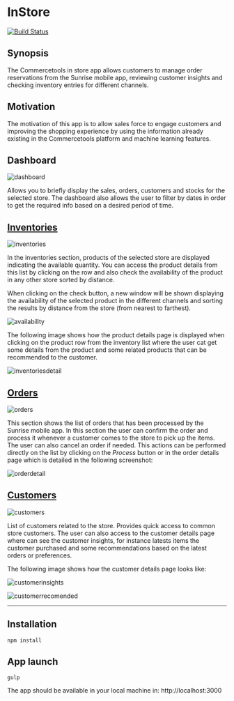 InStore
==================

[![Build Status](https://api.travis-ci.com/commercetools/commercetools-instore-center.svg?token=G3zYkVxzDwVADM6vtKUL&branch=master)](https://travis-ci.com/commercetools/commercetools-instore-center)

## Synopsis

The Commercetools in store app allows customers to manage order reservations from the Sunrise mobile app, reviewing customer insights and checking inventory entries for different channels.

## Motivation

The motivation of this app is to allow sales force to engage customers and improving the shopping experience by using the information already existing in the Commercetools platform and machine learning features.


## Dashboard

![dashboard](https://user-images.githubusercontent.com/576460/30800463-5c73f3b2-a1e0-11e7-8e33-6596a4b411ea.jpg)

Allows you to briefly display the sales, orders, customers and stocks for the selected store. The dashboard also allows the user to filter by dates in order to get the required info based on a desired period of time.


## [Inventories](https://github.com/commercetools/commercetools-instore-center/blob/documentation/docs/inventories.md)

![inventories](https://user-images.githubusercontent.com/576460/30800470-607261f6-a1e0-11e7-9912-2595e7a1b699.jpg)

In the inventories section, products of the selected store are displayed indicating the available quantity. You can access the product details from this list by clicking on the row and also check the availability of the product in any other store sorted by distance.

When clicking on the check button, a new window will be shown displaying the availability of the selected product in the different channels and sorting the results by distance from the store (from nearest to farthest).

![availability](https://user-images.githubusercontent.com/576460/30800724-3b31fea0-a1e1-11e7-8485-dd929f6f3e60.jpg)

The following image shows how the product details page is displayed when clicking on the product row from the inventory list where the user cat get some details from the product and some related products that can be recommended to the customer.

![inventoriesdetail](https://user-images.githubusercontent.com/576460/30802693-a0d31824-a1e7-11e7-8609-472426a93c6b.jpg)


## [Orders](https://github.com/commercetools/commercetools-instore-center/blob/documentation/docs/orders.md)

![orders](https://user-images.githubusercontent.com/576460/30800482-6963d4ca-a1e0-11e7-83f9-840fb873fb03.jpg)

This section shows the list of orders that has been processed by the Sunrise mobile app. In this section the user can confirm the order and process it whenever a customer comes to the store to pick up the items. The user can also cancel an order if needed. This actions can be performed directly on the list by clicking on the *Process* button or in the order details page which is detailed in the following screenshot:

![orderdetail](https://user-images.githubusercontent.com/576460/30800883-bedc39e6-a1e1-11e7-815d-56ad2afc3d66.jpg)


## [Customers](https://github.com/commercetools/commercetools-instore-center/blob/documentation/docs/customers.md)

![customers](https://user-images.githubusercontent.com/576460/30800479-654af6ca-a1e0-11e7-939b-8a2f231b4847.jpg)

List of customers related to the store. Provides quick access to common store customers. The user can also access to the customer details page where can see the customer insights, for instance latests items the customer purchased and some recommendations based on the latest orders or preferences.

The following image shows how the customer details page looks like:

![customerinsights](https://user-images.githubusercontent.com/576460/30802006-732505e2-a1e5-11e7-9a48-225ecb221a45.jpg)

![customerrecomended](https://user-images.githubusercontent.com/576460/30802271-3534a57a-a1e6-11e7-9485-e59344845957.jpg)


--------


## Installation
```
npm install
```

## App launch
```
gulp
```

The app should be available in your local machine in: http://localhost:3000
